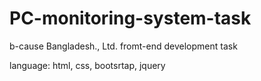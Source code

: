 # PC-monitoring-system-task

b-cause Bangladesh., Ltd. fromt-end development task

language: html, css, bootsrtap, jquery
